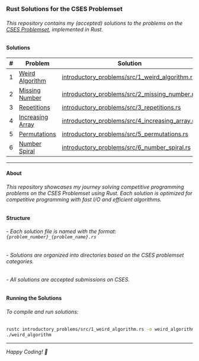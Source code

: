 ### Rust Solutions for the CSES Problemset

###### This repository contains my (accepted) solutions to the problems on the [CSES Problemset](https://cses.fi), implemented in Rust.

#### Solutions

| # | Problem | Solution |
|---|---|---|
| 1 | [Weird Algorithm](https://cses.fi/problemset/task/1068) | [introductory_problems/src/1_weird_algorithm.rs](./introductory_problems/src/1_weird_algorithm.rs) |
| 2 | [Missing Number](https://cses.fi/problemset/task/1083) | [introductory_problems/src/2_missing_number.rs](./introductory_problems/src/2_missing_number.rs) |
| 3 | [Repetitions](https://cses.fi/problemset/task/1069) | [introductory_problems/src/3_repetitions.rs](./introductory_problems/src/3_repetitions.rs) |
| 4 | [Increasing Array](https://cses.fi/problemset/task/1094) | [introductory_problems/src/4_increasing_array.rs](./introductory_problems/src/4_increasing_array.rs) |
| 5 | [Permutations](https://cses.fi/problemset/task/1070) | [introductory_problems/src/5_permutations.rs](./introductory_problems/src/5_permutations.rs) |
| 6 | [Number Spiral](https://cses.fi/problemset/task/1071) | [introductory_problems/src/6_number_spiral.rs](./introductory_problems/src/6_number_spiral.rs) |

---

#### About

###### This repository showcases my journey solving competitive programming problems on the CSES Problemset using Rust. Each solution is optimized for competitive programming with fast I/O and efficient algorithms.

#### Structure

###### - Each solution file is named with the format: `{problem_number}_{problem_name}.rs`
###### - Solutions are organized into directories based on the CSES problemset categories.
###### - All solutions are accepted submissions on CSES.

#### Running the Solutions

###### To compile and run solutions:

```bash
rustc introductory_problems/src/1_weird_algorithm.rs -o weird_algorithm
./weird_algorithm
```

---

*Happy Coding! 🦀*